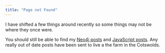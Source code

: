 ```yaml
---
title: "Page not Found"
---
```


I have shifted a few things around recently so some things may not be where they once were.

You should still be able to find my [Neo4j posts](/tags/neo4j) and [JavaScript posts](/tags/javascript).  Any really out of date posts have been sent to live a the farm in the Cotswolds.